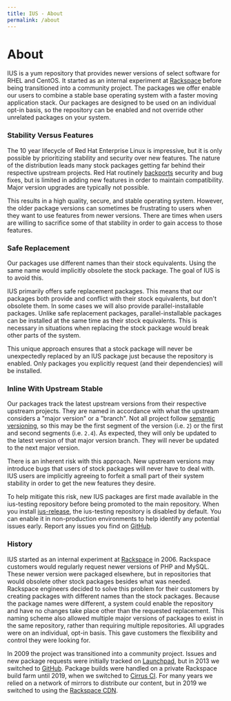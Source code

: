 ```yaml
---
title: IUS - About
permalink: /about
---
```


# About

IUS is a yum repository that provides newer versions of select software for
RHEL and CentOS.  It started as an internal experiment at
[Rackspace][rackspace] before being transitioned into a community project.  The
packages we offer enable our users to combine a stable base operating system
with a faster moving application stack.  Our packages are designed to be used
on an individual opt-in basis, so the repository can be enabled and not
override other unrelated packages on your system.

### Stability Versus Features

The 10 year lifecycle of Red Hat Enterprise Linux is impressive, but it is only
possible by prioritizing stability and security over new features.  The nature
of the distribution leads many stock packages getting far behind their
respective upstream projects.  Red Hat routinely [backports][backports]
security and bug fixes, but is limited in adding new features in order to
maintain compatibility.  Major version upgrades are typically not possible.

This results in a high quality, secure, and stable operating system.  However,
the older package versions can sometimes be frustrating to users when they want
to use features from newer versions.  There are times when users are willing to
sacrifice some of that stability in order to gain access to those features.

### Safe Replacement

Our packages use different names than their stock equivalents.  Using the same
name would implicitly obsolete the stock package.  The goal of IUS is to avoid
this.

IUS primarily offers safe replacement packages.  This means that our packages
both provide and conflict with their stock equivalents, but don't obsolete
them.  In some cases we will also provide parallel-installable packages.
Unlike safe replacement packages, parallel-installable packages can be
installed at the same time as their stock equivalents.  This is necessary in
situations when replacing the stock package would break other parts of the
system.

This unique approach ensures that a stock package will never be unexpectedly
replaced by an IUS package just because the repository is enabled.  Only
packages you explicitly request (and their dependencies) will be installed.

### Inline With Upstream Stable

Our packages track the latest upstream versions from their respective upstream
projects.  They are named in accordance with what the upstream considers a
"major version" or a "branch".  Not all project follow [semantic
versioning][semver], so this may be the first segment of the version (i.e. `2`)
or the first and second segments (i.e. `2.4`).  As expected, they will only be
updated to the latest version of that major version branch.  They will never be
updated to the next major version.

There is an inherent risk with this approach.  New upstream versions may
introduce bugs that users of stock packages will never have to deal with.  IUS
users are implicitly agreeing to forfeit a small part of their system stability
in order to get the new features they desire.

To help mitigate this risk, new IUS packages are first made available in the
ius-testing repository before being promoted to the main repository.  When you
install [ius-release][setup], the ius-testing repository is disabled by
default.  You can enable it in non-production environments to help identify any
potential issues early.  Report any issues you find on [GitHub][issues].

### History

IUS started as an internal experiment at [Rackspace][rackspace] in 2006.
Rackspace customers would regularly request newer versions of PHP and MySQL.
These newer version were packaged elsewhere, but in repositories that would
obsolete other stock packages besides what was needed.  Rackspace engineers
decided to solve this problem for their customers by creating packages with
different names than the stock packages.  Because the package names were
different, a system could enable the repository and have no changes take place
other than the requested replacement.  This naming scheme also allowed multiple
major versions of packages to exist in the same repository, rather than
requiring multiple repositories.  All upgrades were on an individual, opt-in
basis.  This gave customers the flexibility and control they were looking for.

In 2009 the project was transitioned into a community project.  Issues and new
package requests were initially tracked on [Launchpad][launchpad], but in 2013
we switched to [GitHub][github].  Package builds were handled on a private
Rackspace build farm until 2019, when we switched to [Cirrus CI][cirrus].  For
many years we relied on a network of mirrors to distribute our content, but in
2019 we switched to using the [Rackspace CDN][cdn].

[rackspace]: https://www.rackspace.com
[backports]: https://access.redhat.com/security/updates/backporting
[semver]: https://semver.org
[setup]: /setup
[issues]: https://github.com/search?q=org%3Aiusrepo+topic%3Arpm&s=updated
[launchpad]: https://launchpad.net/ius
[github]: https://github.com/iusrepo
[cirrus]: https://cirrus-ci.com/github/iusrepo
[cdn]: https://www.rackspace.com/en-us/cloud/cdn-content-delivery-network
